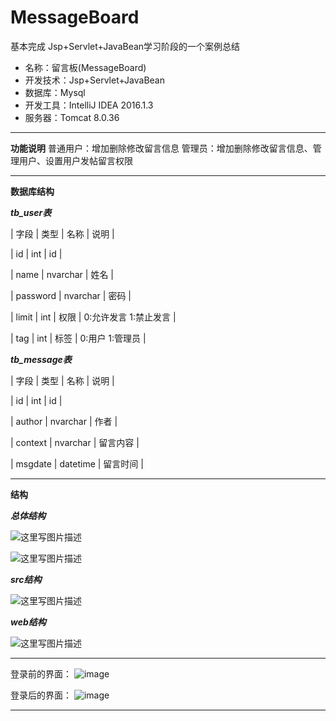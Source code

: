 # MessageBoard
基本完成
Jsp+Servlet+JavaBean学习阶段的一个案例总结

 - 名称：留言板(MessageBoard)
 - 开发技术：Jsp+Servlet+JavaBean
 - 数据库：Mysql
 - 开发工具：IntelliJ IDEA 2016.1.3
 - 服务器：Tomcat 8.0.36


----------


**功能说明**
普通用户：增加删除修改留言信息
管理员：增加删除修改留言信息、管理用户、设置用户发帖留言权限


----------


 **数据库结构**
 
 ***tb_user表***
 
 |  字段  |   类型  |   名称  |   说明  |

 |  id  |   int |   id  |
 
 |  name    |   nvarchar    |   姓名  |
 
 |  password    |   nvarchar    |   密码  |
 
 |  limit   |   int |   权限  |   0:允许发言   1:禁止发言 |
 
 |  tag |   int |   标签  |   0:用户       1:管理员    |
 


***tb_message表***

 |  字段  |   类型  |   名称  |   说明  |
 

 |  id  |   int |   id  |
 
 |  author  |   nvarchar    |   作者  |
 
 |  context |   nvarchar    |   留言内容    |
 
 |  msgdate |   datetime    |   留言时间    |
 



----------

**结构**

***总体结构***

![这里写图片描述](http://img.blog.csdn.net/20160801124122806)


![这里写图片描述](http://img.blog.csdn.net/20160801124206509)

***src结构***

![这里写图片描述](http://img.blog.csdn.net/20160801124256525)

***web结构***

![这里写图片描述](http://img.blog.csdn.net/20160801124402727)


----------

登录前的界面：
![image](https://github.com/YEN-GitHub/MessageBoard/blob/master/Img/1.png)

登录后的界面：
![image](https://github.com/YEN-GitHub/MessageBoard/blob/master/Img/2.png)

----------


